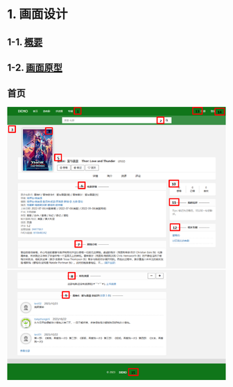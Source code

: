# 1. 画面设计

## 1-1. **[概要](./Summary.md)**

## 1-2. **[画面原型](#jump_png)**


<a id="jump_png"></a>

## 首页

![首页](.\png\Movie1.png)
![首页](.\png\Movie2.png)
